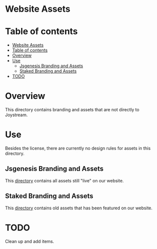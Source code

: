Website Assets
==============

# Table of contents

- [Website Assets](#website-assets)
- [Table of contents](#table-of-contents)
- [Overview](#overview)
- [Use](#use)
  - [Jsgenesis Branding and Assets](#jsgenesis-branding-and-assets)
  - [Staked Branding and Assets](#staked-branding-and-assets)
- [TODO](#todo)


# Overview

This directory contains branding and assets that are not directly to Joystream. 

# Use

Besides the license, there are currently no design rules for assets in this directory.

## Jsgenesis Branding and Assets

This [directory](https://github.com/Joystream/design/other-assets/jsgenesis) contains all assets still "live" on our website.

## Staked Branding and Assets

This [directory](https://github.com/Joystream/design/other-assets/staked) contains old assets that has been featured on our website.

# TODO

Clean up and add items.